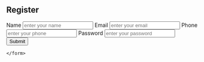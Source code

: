 <!DOCTYPE html>
<html lang="en">
<head>
    <meta charset="UTF-8">
    <meta name="viewport" content="width=device-width, initial-scale=1.0">
    <title>register</title>
    <link rel="stylesheet" href="./form.css" method="post" >
</head>
<body>
    <form action="./web.html" method="post" class="contact-form">
        <h2>Register</h2>
        <label for="name">Name</label>
        <input type="text" id="name" name="username" placeholder="enter your name" required>
        <label for="email">Email</label>
        <input type="email" id="email"    name="email" placeholder="enter your email" required>
        <label for="phone">Phone</label>
        <input type="tel" id="phone" name="phone" placeholder="enter your phone">
        <label for="password">Password</label>
        <input type="password" name="password" id="password"  required placeholder="enter your password">
        <input type="submit" id="submit" name="submit" placeholder="Submit" value="Submit">

    </form>
</body>
</html>
